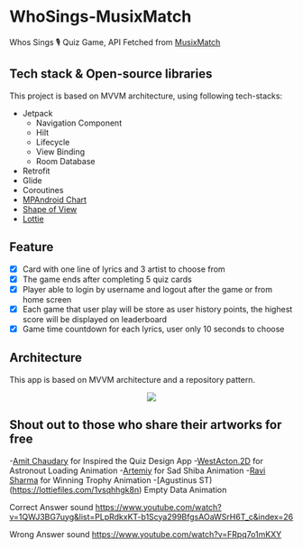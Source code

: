 # WhoSings-MusixMatch

Whos Sings 🎙 Quiz Game, API Fetched from [MusixMatch](https://developer.musixmatch.com/)

## Tech stack & Open-source libraries
This project is based on MVVM architecture, using following tech-stacks:
- Jetpack
  - Navigation Component
  - Hilt
  - Lifecycle
  - View Binding
  - Room Database
- Retrofit
- Glide
- Coroutines
- [MPAndroid Chart](https://github.com/PhilJay/MPAndroidChart)
- [Shape of View](https://github.com/florent37/ShapeOfView)
- [Lottie](https://github.com/airbnb/lottie-android)

## Feature
- [x] Card with one line of lyrics and 3 artist to choose from
- [x] The game ends after completing 5 quiz cards
- [x] Player able to login by username and logout after the game or from home screen
- [x] Each game that user play will be store as user history points, the highest score will be displayed on leaderboard
- [x] Game time countdown for each lyrics, user only 10 seconds to choose

## Architecture
This app is based on MVVM architecture and a repository pattern.
<p align="center">
<img src="https://www.journaldev.com/wp-content/uploads/2018/04/android-mvvm-pattern.png.webp"/>
</p>

## Shout out to those who share their artworks for free

-[Amit Chaudary](https://www.figma.com/@beaefdbb_9052_4) for Inspired the Quiz Design App
-[WestActon.2D](https://lottiefiles.com/dxk7htkd95) for Astronout Loading Animation
-[Artemiy](https://lottiefiles.com/AlexError404) for Sad Shiba Animation
-[Ravi Sharma](https://lottiefiles.com/90547-trophy-animation) for Winning Trophy Animation
-[Agustinus ST)(https://lottiefiles.com/1vsqhhgk8n) Empty Data Animation

Correct Answer sound
https://www.youtube.com/watch?v=1QWJ3BG7uyg&list=PLpRdkxKT-b1Scya299BfgsAOaWSrH6T_c&index=26

Wrong Answer sound
https://www.youtube.com/watch?v=FRpq7o1mKXY

